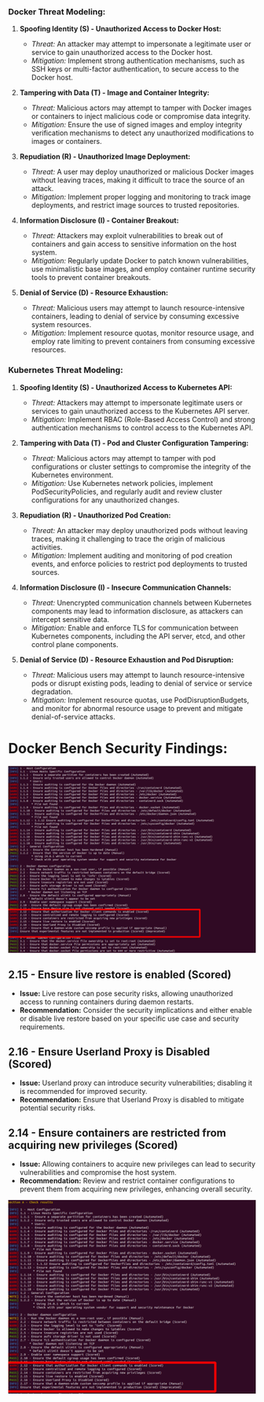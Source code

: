 ### **Docker Threat Modeling:**

1. **Spoofing Identity (S) - Unauthorized Access to Docker Host:**
   - *Threat:* An attacker may attempt to impersonate a legitimate user or service to gain unauthorized access to the Docker host.
   - *Mitigation:* Implement strong authentication mechanisms, such as SSH keys or multi-factor authentication, to secure access to the Docker host.

2. **Tampering with Data (T) - Image and Container Integrity:**
   - *Threat:* Malicious actors may attempt to tamper with Docker images or containers to inject malicious code or compromise data integrity.
   - *Mitigation:* Ensure the use of signed images and employ integrity verification mechanisms to detect any unauthorized modifications to images or containers.

3. **Repudiation (R) - Unauthorized Image Deployment:**
   - *Threat:* A user may deploy unauthorized or malicious Docker images without leaving traces, making it difficult to trace the source of an attack.
   - *Mitigation:* Implement proper logging and monitoring to track image deployments, and restrict image sources to trusted repositories.

4. **Information Disclosure (I) - Container Breakout:**
   - *Threat:* Attackers may exploit vulnerabilities to break out of containers and gain access to sensitive information on the host system.
   - *Mitigation:* Regularly update Docker to patch known vulnerabilities, use minimalistic base images, and employ container runtime security tools to prevent container breakouts.

5. **Denial of Service (D) - Resource Exhaustion:**
   - *Threat:* Malicious users may attempt to launch resource-intensive containers, leading to denial of service by consuming excessive system resources.
   - *Mitigation:* Implement resource quotas, monitor resource usage, and employ rate limiting to prevent containers from consuming excessive resources.

### **Kubernetes Threat Modeling:**

1. **Spoofing Identity (S) - Unauthorized Access to Kubernetes API:**
   - *Threat:* Attackers may attempt to impersonate legitimate users or services to gain unauthorized access to the Kubernetes API server.
   - *Mitigation:* Implement RBAC (Role-Based Access Control) and strong authentication mechanisms to control access to the Kubernetes API.

2. **Tampering with Data (T) - Pod and Cluster Configuration Tampering:**
   - *Threat:* Malicious actors may attempt to tamper with pod configurations or cluster settings to compromise the integrity of the Kubernetes environment.
   - *Mitigation:* Use Kubernetes network policies, implement PodSecurityPolicies, and regularly audit and review cluster configurations for any unauthorized changes.

3. **Repudiation (R) - Unauthorized Pod Creation:**
   - *Threat:* An attacker may deploy unauthorized pods without leaving traces, making it challenging to trace the origin of malicious activities.
   - *Mitigation:* Implement auditing and monitoring of pod creation events, and enforce policies to restrict pod deployments to trusted sources.

4. **Information Disclosure (I) - Insecure Communication Channels:**
   - *Threat:* Unencrypted communication channels between Kubernetes components may lead to information disclosure, as attackers can intercept sensitive data.
   - *Mitigation:* Enable and enforce TLS for communication between Kubernetes components, including the API server, etcd, and other control plane components.

5. **Denial of Service (D) - Resource Exhaustion and Pod Disruption:**
   - *Threat:* Malicious users may attempt to launch resource-intensive pods or disrupt existing pods, leading to denial of service or service degradation.
   - *Mitigation:* Implement resource quotas, use PodDisruptionBudgets, and monitor for abnormal resource usage to prevent and mitigate denial-of-service attacks.

# Docker Bench Security Findings:
![Alt text](./suse_docker_environment_out_of_box.png)

## 2.15 - Ensure live restore is enabled (Scored)
- **Issue:** Live restore can pose security risks, allowing unauthorized access to running containers during daemon restarts.
- **Recommendation:** Consider the security implications and either enable or disable live restore based on your specific use case and security requirements.

## 2.16 - Ensure Userland Proxy is Disabled (Scored)
- **Issue:** Userland proxy can introduce security vulnerabilities; disabling it is recommended for improved security.
- **Recommendation:** Ensure that Userland Proxy is disabled to mitigate potential security risks.

## 2.14 - Ensure containers are restricted from acquiring new privileges (Scored)
- **Issue:** Allowing containers to acquire new privileges can lead to security vulnerabilities and compromise the host system.
- **Recommendation:** Review and restrict container configurations to prevent them from acquiring new privileges, enhancing overall security.

![Alt text](./suse_docker_environment_hardened.png)
